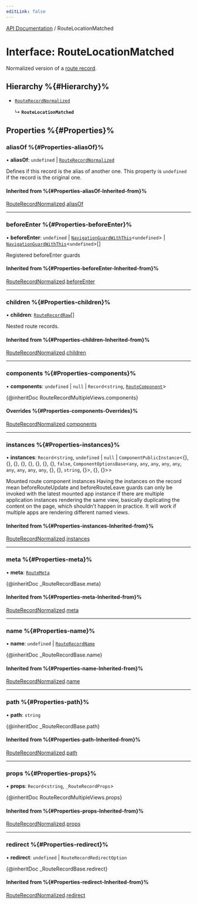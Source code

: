 ```yaml
---
editLink: false
---
```


[API Documentation](../index.md) / RouteLocationMatched

# Interface: RouteLocationMatched

Normalized version of a [route record](../index.md#Type-Aliases-RouteRecord).

## Hierarchy %{#Hierarchy}%

- [`RouteRecordNormalized`](RouteRecordNormalized.md)

  ↳ **`RouteLocationMatched`**

## Properties %{#Properties}%

### aliasOf %{#Properties-aliasOf}%

• **aliasOf**: `undefined` \| [`RouteRecordNormalized`](RouteRecordNormalized.md)

Defines if this record is the alias of another one. This property is
`undefined` if the record is the original one.

#### Inherited from %{#Properties-aliasOf-Inherited-from}%

[RouteRecordNormalized](RouteRecordNormalized.md).[aliasOf](RouteRecordNormalized.md#aliasof)

---

### beforeEnter %{#Properties-beforeEnter}%

• **beforeEnter**: `undefined` \| [`NavigationGuardWithThis`](NavigationGuardWithThis.md)<`undefined`\> \| [`NavigationGuardWithThis`](NavigationGuardWithThis.md)<`undefined`\>[]

Registered beforeEnter guards

#### Inherited from %{#Properties-beforeEnter-Inherited-from}%

[RouteRecordNormalized](RouteRecordNormalized.md).[beforeEnter](RouteRecordNormalized.md#beforeenter)

---

### children %{#Properties-children}%

• **children**: [`RouteRecordRaw`](../index.md#Type-Aliases-RouteRecordRaw)[]

Nested route records.

#### Inherited from %{#Properties-children-Inherited-from}%

[RouteRecordNormalized](RouteRecordNormalized.md).[children](RouteRecordNormalized.md#children)

---

### components %{#Properties-components}%

• **components**: `undefined` \| `null` \| `Record`<`string`, [`RouteComponent`](../index.md#Type-Aliases-RouteComponent)\>

{@inheritDoc RouteRecordMultipleViews.components}

#### Overrides %{#Properties-components-Overrides}%

[RouteRecordNormalized](RouteRecordNormalized.md).[components](RouteRecordNormalized.md#components)

---

### instances %{#Properties-instances}%

• **instances**: `Record`<`string`, `undefined` \| `null` \| `ComponentPublicInstance`<{}, {}, {}, {}, {}, {}, {}, {}, `false`, `ComponentOptionsBase`<`any`, `any`, `any`, `any`, `any`, `any`, `any`, `any`, `any`, {}, {}, `string`, {}\>, {}, {}\>\>

Mounted route component instances
Having the instances on the record mean beforeRouteUpdate and
beforeRouteLeave guards can only be invoked with the latest mounted app
instance if there are multiple application instances rendering the same
view, basically duplicating the content on the page, which shouldn't happen
in practice. It will work if multiple apps are rendering different named
views.

#### Inherited from %{#Properties-instances-Inherited-from}%

[RouteRecordNormalized](RouteRecordNormalized.md).[instances](RouteRecordNormalized.md#instances)

---

### meta %{#Properties-meta}%

• **meta**: [`RouteMeta`](RouteMeta.md)

{@inheritDoc \_RouteRecordBase.meta}

#### Inherited from %{#Properties-meta-Inherited-from}%

[RouteRecordNormalized](RouteRecordNormalized.md).[meta](RouteRecordNormalized.md#meta)

---

### name %{#Properties-name}%

• **name**: `undefined` \| [`RouteRecordName`](../index.md#Type-Aliases-RouteRecordName)

{@inheritDoc \_RouteRecordBase.name}

#### Inherited from %{#Properties-name-Inherited-from}%

[RouteRecordNormalized](RouteRecordNormalized.md).[name](RouteRecordNormalized.md#name)

---

### path %{#Properties-path}%

• **path**: `string`

{@inheritDoc \_RouteRecordBase.path}

#### Inherited from %{#Properties-path-Inherited-from}%

[RouteRecordNormalized](RouteRecordNormalized.md).[path](RouteRecordNormalized.md#path)

---

### props %{#Properties-props}%

• **props**: `Record`<`string`, `_RouteRecordProps`\>

{@inheritDoc RouteRecordMultipleViews.props}

#### Inherited from %{#Properties-props-Inherited-from}%

[RouteRecordNormalized](RouteRecordNormalized.md).[props](RouteRecordNormalized.md#props)

---

### redirect %{#Properties-redirect}%

• **redirect**: `undefined` \| `RouteRecordRedirectOption`

{@inheritDoc \_RouteRecordBase.redirect}

#### Inherited from %{#Properties-redirect-Inherited-from}%

[RouteRecordNormalized](RouteRecordNormalized.md).[redirect](RouteRecordNormalized.md#redirect)
